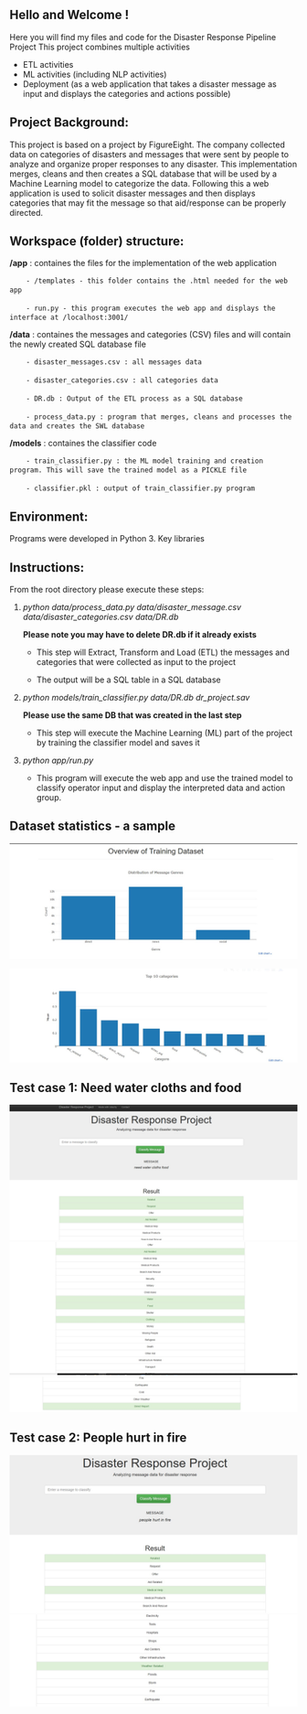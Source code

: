 ## Hello and Welcome !
Here you will find my files and code for the Disaster Response Pipeline Project
This project combines multiple activities
  - ETL activities
  - ML activities (including NLP activities)
  - Deployment (as a web application that takes a disaster message as input and displays the categories and actions possible)
    
## Project Background:
  This project is based on a project by FigureEight. The company collected data on categories of disasters and messages that were sent by people to analyze and organize proper responses to any disaster.
  This implementation merges, cleans and then creates a SQL database that will be used by a Machine Learning model to categorize the data.
  Following this a web application is used to solicit disaster messages and then displays categories that may fit the message so that aid/response can be properly directed. 
  
 ## Workspace (folder) structure:
 
   **/app** : containes the files for the implementation of the web application
   
        - /templates - this folder contains the .html needed for the web app
   
        - run.py - this program executes the web app and displays the interface at /localhost:3001/
 
   **/data** : containes the messages and categories (CSV) files and will contain the newly created SQL database file
        
        - disaster_messages.csv : all messages data
        
        - disaster_categories.csv : all categories data
        
        - DR.db : Output of the ETL process as a SQL database
        
        - process_data.py : program that merges, cleans and processes the data and creates the SWL database
 
   **/models** : containes the classifier code
   
        - train_classifier.py : the ML model training and creation program. This will save the trained model as a PICKLE file
        
        - classifier.pkl : output of train_classifier.py program
        
        
## Environment:
  Programs were developed in Python 3. Key libraries 
  
## Instructions:
  From the root directory please execute these steps:
  1.  *python data/process_data.py data/disaster_message.csv data/disaster_categories.csv data/DR.db* 
  
      **Please note you may have to delete DR.db if it already exists**
      
      - This step will Extract, Transform and Load (ETL) the messages and categories that were collected as input to the project
      
      - The output will be a SQL table in a SQL database
      
  2.  *python models/train_classifier.py data/DR.db dr_project.sav*
  
      **Please use the same DB that was created in the last step**
      
      - This step will execute the Machine Learning (ML) part of the project by training the classifier model and saves it
      
  3.  *python app/run.py*
      
      - This program will execute the web app and use the trained model to classify operator input and display the interpreted data and action group.
 

## Dataset statistics - a sample
![Dataset Overview](screenshots/dataset_overview.jpg)

![Disaster Categories](screenshots/top10.jpg)

## Test case 1: Need water cloths and food 

![case_1_1](screenshots/need_water_cloths_food_1.jpg)
![case_1_2](screenshots/need_water_cloths_food_2.jpg)
![case_1_3](screenshots/need_water_cloths_food_3.jpg)

## Test case 2: People hurt in fire

![case_2_1](screenshots/people_hurt_in_fire_1.jpg)
![case_2_1](screenshots/people_hurt_in_fire_2.jpg)



